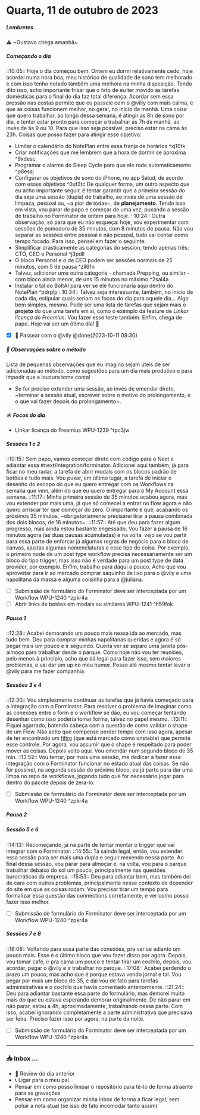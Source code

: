 # Quarta, 11 de outubro de 2023
##### Lembretes
⚠️ ~Gustavo chega amanhã~

##### Começando o dia
::10:05:: Hoje o dia começou bem. Ontem eu dormi relativamente cedo, hoje acordei numa hora boa, meu histórico de qualidade de sono tem melhorado e com isso tenho notado também uma melhora na minha disposição.
Tendo dito isso, acho importante frisar que o fato de eu ter movido as tarefas domésticas para o final do dia faz total diferença. Acordar sem essa pressão nas costas permite que eu passeie com o @villy com mais calma, e que as coisas funcionem melhor, no geral, no início da manhã.
Uma coisa que quero trabalhar, ao longo dessa semana, é atingir as 8h de sono por dia, e tentar estar pronto para começar a trabalhar às 7h da manhã, ao invés de às 9 ou 10. Para que isso seja possível, preciso estar na cama às 23h.
Coisas que posso fazer para atingir esse objetivo:
+ Limitar o calendário do NotePlan entre essa franja de horários ^xj10tk
+ Criar notificações que me lembrem que a hora de dormir se aproxima ^9xdesc
+ Programar o alarme do Sleep Cycle para que ele rode automaticamente ^p8essj
+ Configurar os objetivos de sono do iPhone, no app Salud, de acordo com esses objetivos ^0uf3tc
De qualquer forma, um outro aspecto que eu acho importante seguir, é tentar garantir que a primeira sessão do dia seja uma sessão (dupla) de trabalho, ao invés de uma sessão de limpeza, pessoal ou, ~a pior de todas~, de **planejamento**.
Tendo isso em vista, vou parar de papo e começar de uma vez, puxando a sessão de trabalho no Forminator de ontem para hoje.
::10:24:: Outra observação, só para que eu não esqueça: hoje, vou experimentar com sessões de pomodoro de 35 minutos, com 8 minutos de pausa. Não vou separar as sessões entre pessoal e não pessoal, tudo vai contar como tempo focado.
Para isso, pensei em fazer o seguinte:
+ Simplificar drasticamente as categorias do session, tendo apenas três: CTO, CEO e Personal ^j3pdll
+ O bloco Personal e o de CEO podem ser sessões normais de 25 minutos, com 5 de pausa ^zll61n
+ Talvez, adicionar uma outra categoria - chamada Prepping, ou similar - com bloco ainda menor, de uns 15 minutos no máximo ^2sal4a
+ Instalar o tal do BoltAI para ver se ele funcionaria aqui dentro do NotePlan ^pdrplp
::10:34:: Talvez seja interessante, também, no inicio de cada dia, estipular quais seriam os focos do dia para aquele dia... Algo bem simples, mesmo. Pode ser uma lista de tarefas que sejam mais o **projeto** do que uma tarefa em si, como o exemplo da feature de *Linkar licença do Freemius*. Vou fazer esse teste também. Enfim, chega de papo. 
Hoje vai ser um ótimo dia! 🎉
- [x] 🦮 Passear com o @vily @done(2023-10-11 09:30)

##### 👀 Observações sobre o método
Lista de pequenas observações que eu imagino sejam úteis de ser adicionadas ao método, como sugestões para um dia mais produtivo e para impedir que a loucura tome conta!
- Se for preciso extender uma sessão, ao invés de emendar direto, ~terminar a sessão atual, escrever sobre o motivo do prolongamento, e o que vai fazer depois do prolongamento~.

##### ☀️ Focos do dia
+ Linkar licença do Freemius WPU-1239 ^tpc3jw

##### Sessões 1 e 2
::10:15:: Sem papo, vamos começar direto com código para o Next e adiantar essa #next/integration/forminator. Adicionei aqui também, já para ficar no meu radar, a tarefa de abrir modais com os blocos padrão de botões e tudo mais. Vou puxar, em último lugar, a tarefa de iniciar o desenho do escopo do que eu quero entregar com os Workflows na semana que vem, além do que eu quero entregar para o My Account essa semana.
::11:17:: Minha primeira sessão de 35 minutos acabou agora, mas vou extender por mais uma, já que só comecei a entrar no flow agora e não quero arriscar ter que começar do zero. O importante é que, acabando os próximos 35 minutos, ~obrigatoriamente precisarei tirar a pausa combinada dos dois blocos, de 16 minutos~.
::11:57:: Até que deu para fazer algum progresso, mas ainda estou bastante engessado. Vou fazer a pausa de 16 minutos agora (as duas pausas acumuladas) e na volta, vejo se vou partir para essa parte de enforcar já algumas regras de negócio para o bloco de canvas, ajustas algumas nomenclaturas e esse tipo de coisa. Por exemplo, o primeiro node de um post type workflow precisa necessariamente ser um bloco do tipo trigger, mas isso não é verdade para um post type de data provider, por exemplo. 
Enfim, trabalho para daqui a pouco. 
Acho que vou aproveitar para ir ao mercado comprar saquinho de lixo para o @vily e uma napolitana da massa e alguma coisinha para a @juliana.
- [ ] Submissão de formulário do Forminator deve ser interceptada por um Workflow WPU-1240 ^zpkr4a
- [ ] Abrir links de botões em modais ou similares WPU-1241 ^h59fok

##### Pausa 1
::12:28:: Acabei demorando um pouco mais nessa ida ao mercado, mas tudo bem. Deu para comprar minhas napolitanas queridas e agora é só pegar mais um pouco e ir seguindo. Queria ver se separo uma janela pós-almoço para trabalhar desde o parque. Como hoje não vou ter reuniões, pelo menos à princípio, acho que dá legal para fazer isso, sem maiores problemas, e vai dar um up no meu humor. Posso até mesmo tentar levar o @vily para me fazer companhia.

##### Sessões 3 e 4
::12:30:: Vou simplesmente continuar as tarefas que já havia começado para a integração com o Forminator.
Para resolver o problema de imaginar como as conexões entre o form e o workflow se dão, eu vou começar tentando desenhar como isso poderia tomar forma, talvez no papel mesmo.
::13:11:: Fiquei agarrado, batendo cabeça com a questão de como validar o shape de um Flow. Não acho que compense perder tempo com isso agora, apesar de ter encontrado um [filtro](https://github.com/WordPress/gutenberg/blob/3c75843af3002ff943dc8802d4f8b7e83cbf209a/packages/block-editor/src/store/selectors.js#L1626-L1627) (que está marcado como unstable) que permita esse controle. Por agora, vou assumir que o shape é respeitado para poder mover as coisas. Depois volto aqui. Vou emendar num segundo bloco de 35 min.
::13:52:: Vou tentar, por mais uma sessão, me dedicar a fazer essa integração com o Forminator funcionar no estado atual das coisas. Se não for possível, na segunda sessão do próximo bloco, eu já parto para dar uma limpa no repo de workflows, jogando tudo que for necessário jogar para dentro do pacote depois de zera-lo.
- [ ] Submissão de formulário do Forminator deve ser interceptada por um Workflow WPU-1240 ^zpkr4a

##### Pausa 2

##### Sessão 5 e 6
::14:13:: Recomeçando, já na parte de tentar montar o trigger que vai integrar com o Forminator.
::14:55:: Tá saindo legal, então, vou extender essa sessão para ser mais uma dupla e seguir mexendo nessa parte. Ao final dessa sessão, vou parar para almoçar e, na volta, vou para o parque trabalhar debaixo do sol um pouco, principalmente nas questões burocráticas da empresa.
::15:53:: Deu para adiantar bem, mas também dei de cara com outros problemas, principalmente nesse contexto de depender do site em que as coisas rodam. Vou precisar tirar um tempo para formalizar essa questão das connections corretamente, e ver como posso fazer isso melhor.
- [ ] Submissão de formulário do Forminator deve ser interceptada por um Workflow WPU-1240 ^zpkr4a

##### Sessões 7 e 8
::16:08:: Voltando para essa parte das conexões, pra ver se adianto um pouco mais. Esse é o último bloco que vou fazer disso por agora. Depois, vou tomar café, ir pra cama um pouco e tentar tirar um cochilo, depois, vou acordar, pegar o @vily e ir trabalhar no parque.
::17:08:: Acabei perdendo o prazo um pouco, mas acho que é porque estava vendo jornal e tal. Vou pegar por mais um bloco de 35, e dai vou de fato para tarefas administrativas e o cochilo que havia comentado anteriormente.
::21:24:: Deu para adiantar bastante essa parte do formulário, mas demorei muito mais do que eu estava esperando demorar originalmente. De não parar em não parar, estou a 4h, aproximadamente, trabalhando nessa parte. Com isso, acabei ignorando completamente a parte administrativa que precisava ser feira. Preciso fazer isso por agora, na parte da noite.
- [ ] Submissão de formulário do Forminator deve ser interceptada por um Workflow WPU-1240 ^zpkr4a







___
### 📥 Inbox …
+ 👀 Review do dia anterior
+ 📞 Ligar para o meu pai
+ Pensar em como posso limpar o repositório para tê-lo de forma atraente para as gravações
+ Pensar em como organizar minha inbox de forma a ficar legal, sem poluir a nota atual (se isso de fato incomodar tanto assim)